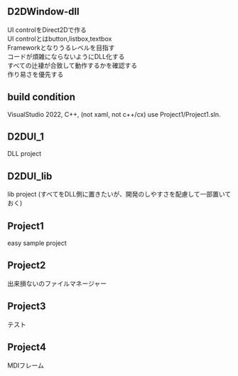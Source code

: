 ## D2DWindow-dll
UI controlをDirect2Dで作る  
UI controlとはbutton,listbox,textbox  
Frameworkとなりうるレベルを目指す  
コードが煩雑にならないようにDLL化する  
すべての辻褄が合致して動作するかを確認する  
作り易さを優先する  

## build condition
VisualStudio 2022, C++, (not xaml, not c++/cx)
use Project1/Project1.sln.

## D2DUI_1
DLL project
## D2DUI_lib
lib project (すべてをDLL側に置きたいが、開発のしやすさを配慮して一部置いておく) 
## Project1
easy sample project 
## Project2
出来損ないのファイルマネージャー 
## Project3
テスト 
## Project4
MDIフレーム 

